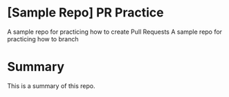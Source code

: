 # [Sample Repo] PR Practice
A sample repo for practicing how to create Pull Requests
A sample repo for practicing how to branch
# Summary
This is a summary of this repo.
